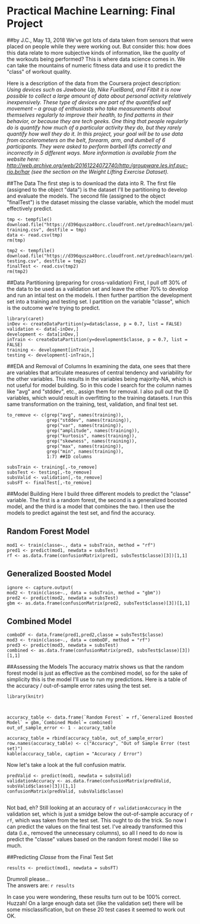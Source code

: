 Practical Machine Learning: Final Project
========================================
##by J.C., May 13, 2018
We've got lots of data taken from sensors that were placed on people while they were working out. But consider this: how does this data relate to more subjective kinds of information, like the *quality* of the workouts being performed? This is where data science comes in. We can take the mountains of numeric fitness data and use it to predict the "class" of workout quality.  

Here is a description of the data from the Coursera project description:  
*Using devices such as Jawbone Up, Nike FuelBand, and Fitbit it is now possible to collect a large amount of data about personal activity relatively inexpensively. These type of devices are part of the quantified self movement – a group of enthusiasts who take measurements about themselves regularly to improve their health, to find patterns in their behavior, or because they are tech geeks. One thing that people regularly do is quantify how much of a particular activity they do, but they rarely quantify how well they do it. In this project, your goal will be to use data from accelerometers on the belt, forearm, arm, and dumbell of 6 participants. They were asked to perform barbell lifts correctly and incorrectly in 5 different ways. More information is available from the website here: http://web.archive.org/web/20161224072740/http:/groupware.les.inf.puc-rio.br/har (see the section on the Weight Lifting Exercise Dataset).*

##The Data
The first step is to download the data into R. The first file (assigned to the object "data") is the dataset I'll be partitioning to develop and evaluate the models. The second file (assigned to the object "finalTest") is the dataset missing the classe variable, which the model must effectively predict. 

```{r, cache=TRUE}
tmp <- tempfile()
download.file("https://d396qusza40orc.cloudfront.net/predmachlearn/pml-training.csv", destfile = tmp)
data <- read.csv(tmp)
rm(tmp)

tmp2 <- tempfile()
download.file("https://d396qusza40orc.cloudfront.net/predmachlearn/pml-testing.csv", destfile = tmp2)
finalTest <- read.csv(tmp2)
rm(tmp2)
```

##Data Partitioning (preparing for cross-validation)
First, I pull off 30% of the data to be used as a validation set and leave the other 70% to develop and run an intial test on the models. I then further partition the development set into a training and testing set. I partition on the variable "classe", which is the outcome we're trying to predict. 
```{r, cache = TRUE}
library(caret)
inDev <- createDataPartition(y=data$classe, p = 0.7, list = FALSE)
validation <- data[-inDev,]
development <- data[inDev,]
inTrain <- createDataPartition(y=development$classe, p = 0.7, list = FALSE)
training <- development[inTrain,]
testing <- development[-inTrain,]
```

##EDA and Removal of Columns
In examining the data, one sees that there are variables that articulate measures of central tendency and variability for the other variables. This results in the variables being majority-NA, which is not useful for model building. So in this code I search for the column names like "avg" and "stddev", etc., assign them for removal. I also pull out the ID variables, which would result in overfitting to the training datasets. I run this same transformation on the training, test, validation, and final test set. 
```{r, cache = TRUE}
to_remove <- c(grep("avg", names(training)),
               grep("stddev", names(training)),
               grep("var", names(training)), 
               grep("amplitude", names(training)), 
               grep("kurtosis", names(training)), 
               grep("skewness", names(training)), 
               grep("max", names(training)), 
               grep("min", names(training)),
               1:7) ##ID columns

subsTrain <- training[,-to_remove]
subsTest <- testing[,-to_remove]
subsValid <- validation[,-to_remove]
subsFT <- finalTest[,-to_remove]
```

##Model Building
Here I build three different models to predict the "classe" variable. The first is a random forest, the second is a generalized boosted model, and the third is a model that combines the two. I then use the models to predict against the test set, and find the accuracy. 

## Random Forest Model
```{r, cache=TRUE, warning=FALSE, message=FALSE}
mod1 <- train(classe~., data = subsTrain, method = "rf")
pred1 <- predict(mod1, newdata = subsTest)
rf <- as.data.frame(confusionMatrix(pred1, subsTest$classe)[3])[1,1]
```

## Generalized Boosted Model
```{r, cache=TRUE, warning=FALSE, message=FALSE}
ignore <- capture.output(
mod2 <- train(classe~., data = subsTrain, method = "gbm"))
pred2 <- predict(mod2, newdata = subsTest)
gbm <- as.data.frame(confusionMatrix(pred2, subsTest$classe)[3])[1,1]
```

## Combined Model
```{r, cache=TRUE, warning=FALSE, message=FALSE}
comboDF <- data.frame(pred1,pred2,classe = subsTest$classe)
mod3 <- train(classe~., data = comboDF, method = "rf")
pred3 <- predict(mod3, newdata = subsTest)
combined <- as.data.frame(confusionMatrix(pred3, subsTest$classe)[3])[1,1]
```

##Assessing the Models
The accuracy matrix shows us that the random forest model is just as effective as the combined model, so for the sake of simplicity this is the model I'll use to run my predictions. Here is a table of the accuracy / out-of-sample error rates using the test set.  
```{r, cache = TRUE}
library(knitr)



accuracy_table <- data.frame(`Random Forest` = rf,`Generalized Boosted Model` = gbm,`Combined Model`= combined)
out_of_sample_error <- 1 - accuracy_table 

accuracy_table = rbind(accuracy_table, out_of_sample_error)
row.names(accuracy_table) <- c("Accuracy", "Out of Sample Error (test set)")
kable(accuracy_table, caption = "Accuracy / Error")
```


Now let's take a look at the full confusion matrix. 
```{r, cache=TRUE}
predValid <- predict(mod1, newdata = subsValid)
validationAccuracy <- as.data.frame(confusionMatrix(predValid, subsValid$classe)[3])[1,1]
confusionMatrix(predValid, subsValid$classe)
                                 
```

Not bad, eh? Still looking at an accuracy of `r validationAccuracy` in the validation set, which is just a smidge below the out-of-sample accuracy of  `r rf`, which was taken from the test set. This ought to do the trick. So now I can predict the values on the final test set. I've already transformed this data (i.e., removed the unnecessary columns), so all I need to do now is predict the "classe" values based on the random forest model I like so much. 

##Predicting *Classe* from the Final Test Set
```{r, cache=TRUE}
results <- predict(mod1, newdata = subsFT)
```
 Drumroll please...  
 The answers are: `r results`  
   
In case you were wondering, these results turn out to be 100% correct. Huzzah! On a large enough data set (like the validation set) there will be some misclassification, but on these 20 test cases it seemed to work out OK. 
